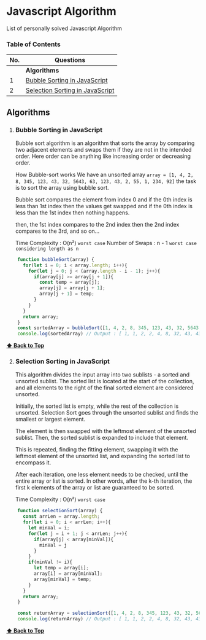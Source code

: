 # Javascript Algorithm
List of personally solved Javascript Algorithm

### Table of Contents

| No. | Questions |
| --- | --------- |
|   | **Algorithms** |
|1  | [Bubble Sorting in JavaScript](#bubble-sort) |
|2  | [Selection Sorting in JavaScript](#selection-sort) |

## Algorithms
    
1. ### Bubble Sorting in JavaScript

    Bubble sort algorithm is an algorithm that sorts the array by comparing two adjacent elements and swaps them if they are not in the intended order. Here order can be anything like increasing order or decreasing order.

    How Bubble-sort works
    We have an unsorted array `array = [1, 4, 2, 8, 345, 123, 43, 32, 5643, 63, 123, 43, 2, 55, 1, 234, 92]` the task is to sort the array using bubble sort. 

    Bubble sort compares the element from index 0 and if the 0th index is less than 1st index then the values get swapped and if the 0th index is less than the 1st index then nothing happens.

    then, the 1st index compares to the 2nd index then the 2nd index compares to the 3rd, and so on…
    
    Time Complexity : O(n²) `worst case`
    Number of Swaps : n - 1 `worst case considering length as n`
    
    
```javascript
    function bubbleSort(array) {
      for(let i = 0; i < array.length; i++){
        for(let j = 0; j < (array.length - i - 1); j++){
          if(array[j] >= array[j + 1]){
            const temp = array[j];
            array[j] = array[j + 1];
            array[j + 1] = temp;
          }
        }
      }
      return array;
    }
    const sortedArray = bubbleSort([1, 4, 2, 8, 345, 123, 43, 32, 5643, 63, 123, 43, 2, 55, 1, 234, 92]);
    console.log(sortedArray) // Output : [ 1, 1, 2, 2, 4, 8, 32, 43, 43, 55, 63, 92, 123, 123, 234, 345, 5643 ]
```

   **[⬆ Back to Top](#table-of-contents)**

2. ### Selection Sorting in JavaScript

    This algorithm divides the input array into two sublists - a sorted and unsorted sublist. The sorted list is located at the start of the collection, and all elements to the right of the final sorted element are considered unsorted.

    Initially, the sorted list is empty, while the rest of the collection is unsorted. Selection Sort goes through the unsorted sublist and finds the smallest or largest element.

    The element is then swapped with the leftmost element of the unsorted sublist. Then, the sorted sublist is expanded to include that element.

    This is repeated, finding the fitting element, swapping it with the leftmost element of the unsorted list, and expanding the sorted list to encompass it.

    After each iteration, one less element needs to be checked, until the entire array or list is sorted. In other words, after the k-th iteration, the first k elements of the array or list are guaranteed to be sorted.
    
    Time Complexity : O(n²) `worst case`
    
```javascript
    function selectionSort(array) {
      const arrLen = array.length;
      for(let i = 0; i < arrLen; i++){
        let minVal = i;
        for(let j = i + 1; j < arrLen; j++){
          if(array[j] < array[minVal]){
            minVal = j
          }
        }
        if(minVal != i){
          let temp = array[i];
          array[i] = array[minVal];
          array[minVal] = temp;
        }
      }
      return array;
    }

    const returnArray = selectionSort([1, 4, 2, 8, 345, 123, 43, 32, 5643, 63, 123, 43, 2, 55, 1, 234, 92]);
    console.log(returnArray) // Output : [ 1, 1, 2, 2, 4, 8, 32, 43, 43, 55, 63, 92, 123, 123, 234, 345, 5643 ]
```

   **[⬆ Back to Top](#table-of-contents)**

